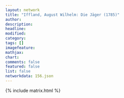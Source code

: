 ```yaml
---
layout: network
title: "Iffland, August Wilhelm: Die Jäger (1785)"
author:
description:
headline:
modified:
category:
tags: []
imagefeature: 
mathjax: 
chart: 
comments: false
featured: false
list: false
networkdata: 156.json
---
```

{% include matrix.html %}
